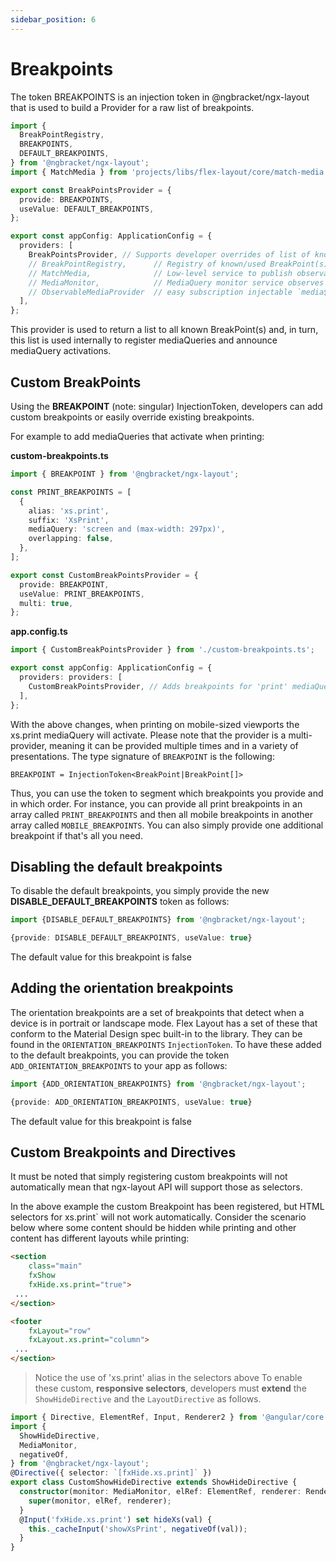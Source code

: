 ```yaml
---
sidebar_position: 6
---
```


# Breakpoints

The token BREAKPOINTS is an injection token in @ngbracket/ngx-layout that is used to build a Provider for a raw list of breakpoints.

```typescript
import {
  BreakPointRegistry,
  BREAKPOINTS,
  DEFAULT_BREAKPOINTS,
} from '@ngbracket/ngx-layout';
import { MatchMedia } from 'projects/libs/flex-layout/core/match-media';

export const BreakPointsProvider = {
  provide: BREAKPOINTS,
  useValue: DEFAULT_BREAKPOINTS,
};

export const appConfig: ApplicationConfig = {
  providers: [
    BreakPointsProvider, // Supports developer overrides of list of known breakpoints
    // BreakPointRegistry,      // Registry of known/used BreakPoint(s)
    // MatchMedia,              // Low-level service to publish observables w/ window.matchMedia()
    // MediaMonitor,            // MediaQuery monitor service observes all known breakpoints
    // ObservableMediaProvider  // easy subscription injectable `media$` matchMedia observable
  ],
};
```

This provider is used to return a list to all known BreakPoint(s) and, in turn, this list is used internally to register mediaQueries and announce mediaQuery activations.

## Custom BreakPoints

Using the **BREAKPOINT** (note: singular) InjectionToken, developers can add custom breakpoints or easily override existing breakpoints.

For example to add mediaQueries that activate when printing:

**custom-breakpoints.ts**

```typescript
import { BREAKPOINT } from '@ngbracket/ngx-layout';

const PRINT_BREAKPOINTS = [
  {
    alias: 'xs.print',
    suffix: 'XsPrint',
    mediaQuery: 'screen and (max-width: 297px)',
    overlapping: false,
  },
];

export const CustomBreakPointsProvider = {
  provide: BREAKPOINT,
  useValue: PRINT_BREAKPOINTS,
  multi: true,
};
```

**app.config.ts**

```typescript
import { CustomBreakPointsProvider } from './custom-breakpoints.ts';

export const appConfig: ApplicationConfig = {
  providers: providers: [
    CustomBreakPointsProvider, // Adds breakpoints for 'print' mediaQueries
  ],
};
```

With the above changes, when printing on mobile-sized viewports the xs.print mediaQuery will activate. Please note that the provider is a multi-provider, meaning it can be provided multiple times and in a variety of presentations. The type signature of `BREAKPOINT` is the following:

`BREAKPOINT = InjectionToken<BreakPoint|BreakPoint[]>`

Thus, you can use the token to segment which breakpoints you provide and in which order. For instance, you can provide all print breakpoints in an array called `PRINT_BREAKPOINTS` and then all mobile breakpoints in another array called `MOBILE_BREAKPOINTS`. You can also simply provide one additional breakpoint if that's all you need.

## Disabling the default breakpoints

To disable the default breakpoints, you simply provide the new **DISABLE_DEFAULT_BREAKPOINTS** token as follows:

```typescript
import {DISABLE_DEFAULT_BREAKPOINTS} from '@ngbracket/ngx-layout';

{provide: DISABLE_DEFAULT_BREAKPOINTS, useValue: true}
```

The default value for this breakpoint is false

## Adding the orientation breakpoints

The orientation breakpoints are a set of breakpoints that detect when a device is in portrait or landscape mode. Flex Layout has a set of these that conform to the Material Design spec built-in to the library. They can be found in the `ORIENTATION_BREAKPOINTS` `InjectionToken`. To have these added to the default breakpoints, you can provide the token `ADD_ORIENTATION_BREAKPOINTS` to your app as follows:

```typescript
import {ADD_ORIENTATION_BREAKPOINTS} from '@ngbracket/ngx-layout';

{provide: ADD_ORIENTATION_BREAKPOINTS, useValue: true}
```

The default value for this breakpoint is false

## Custom Breakpoints and Directives

It must be noted that simply registering custom breakpoints will not automatically mean that ngx-layout API will support those as selectors.

In the above example the custom Breakpoint has been registered, but HTML selectors for xs.print` will not work automatically. Consider the scenario below where some content should be hidden while printing and other content has different layouts while printing:

```html
<section
    class="main"
    fxShow
    fxHide.xs.print="true">
 ...
</section>

<footer
    fxLayout="row"
    fxLayout.xs.print="column">
 ...
</section>
```

> Notice the use of 'xs.print' alias in the selectors above
> To enable these custom, **responsive selectors**, developers must **extend** the `ShowHideDirective` and the `LayoutDirective` as follows.

```typescript
import { Directive, ElementRef, Input, Renderer2 } from '@angular/core';
import {
  ShowHideDirective,
  MediaMonitor,
  negativeOf,
} from '@ngbracket/ngx-layout';
@Directive({ selector: `[fxHide.xs.print]` })
export class CustomShowHideDirective extends ShowHideDirective {
  constructor(monitor: MediaMonitor, elRef: ElementRef, renderer: Renderer2) {
    super(monitor, elRef, renderer);
  }
  @Input('fxHide.xs.print') set hideXs(val) {
    this._cacheInput('showXsPrint', negativeOf(val));
  }
}
```
